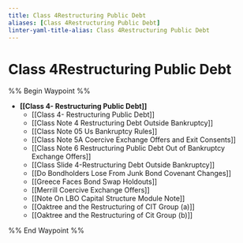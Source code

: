 ```yaml
---
title: Class 4Restructuring Public Debt
aliases: [Class 4Restructuring Public Debt]
linter-yaml-title-alias: Class 4Restructuring Public Debt
---
```


# Class 4Restructuring Public Debt
%% Begin Waypoint %%
- **[[Class 4- Restructuring Public Debt]]**
	- [[Class 4- Restructuring Public Debt]]
	- [[Class Note 4 Restructuring Debt Outside Bankruptcy]]
	- [[Class Note 05 Us Bankruptcy Rules]]
	- [[Class Note 5A Coercive Exchange Offers and Exit Consents]]
	- [[Class Note 6 Restructuring Public Debt Out of Bankruptcy Exchange Offers]]
	- [[Class Slide 4-Restructuring Debt Outside Bankruptcy]]
	- [[Do Bondholders Lose From Junk Bond Covenant Changes]]
	- [[Greece Faces Bond Swap Holdouts]]
	- [[Merrill Coercive Exchange Offers]]
	- [[Note On LBO Capital Structure Module Note]]
	- [[Oaktree and the Restructuring of CIT Group (a)]]
	- [[Oaktree and the Restructuring of Cit Group (b)]]

%% End Waypoint %%

